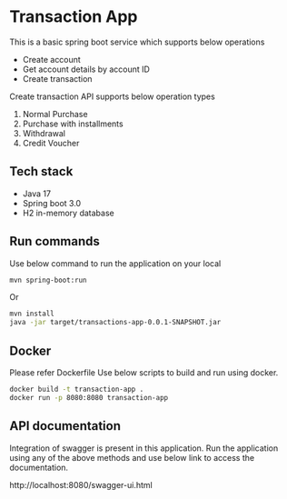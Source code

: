 # Transaction App
This is a basic spring boot service which supports below operations
- Create account
- Get account details by account ID
- Create transaction

Create transaction API supports below operation types
1. Normal Purchase
2. Purchase with installments
3. Withdrawal
4. Credit Voucher

## Tech stack
- Java 17
- Spring boot 3.0
- H2 in-memory database

## Run commands
Use below command to run the application on your local
```bash
mvn spring-boot:run
```
Or
```bash
mvn install
java -jar target/transactions-app-0.0.1-SNAPSHOT.jar
```

## Docker 
Please refer Dockerfile
Use below scripts to build and run using docker.
```bash
docker build -t transaction-app .
docker run -p 8080:8080 transaction-app
```

## API documentation
Integration of swagger is present in this application. Run the application using any of the above methods and use below link to access the documentation.

http://localhost:8080/swagger-ui.html